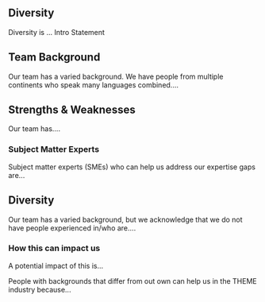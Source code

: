 Diversity
---

Diversity is ... Intro Statement


Team Background
---

Our team has a varied background. We have people from multiple continents who speak many languages combined....

## Strengths & Weaknesses

Our team has....

### Subject Matter Experts

Subject matter experts (SMEs) who can help us address our expertise gaps are...

## Diversity

Our team has a varied background, but we acknowledge that we do not have people experienced in/who are....

### How this can impact us

A potential impact of this is...

People with backgrounds that differ from out own can help us in the THEME industry because...
